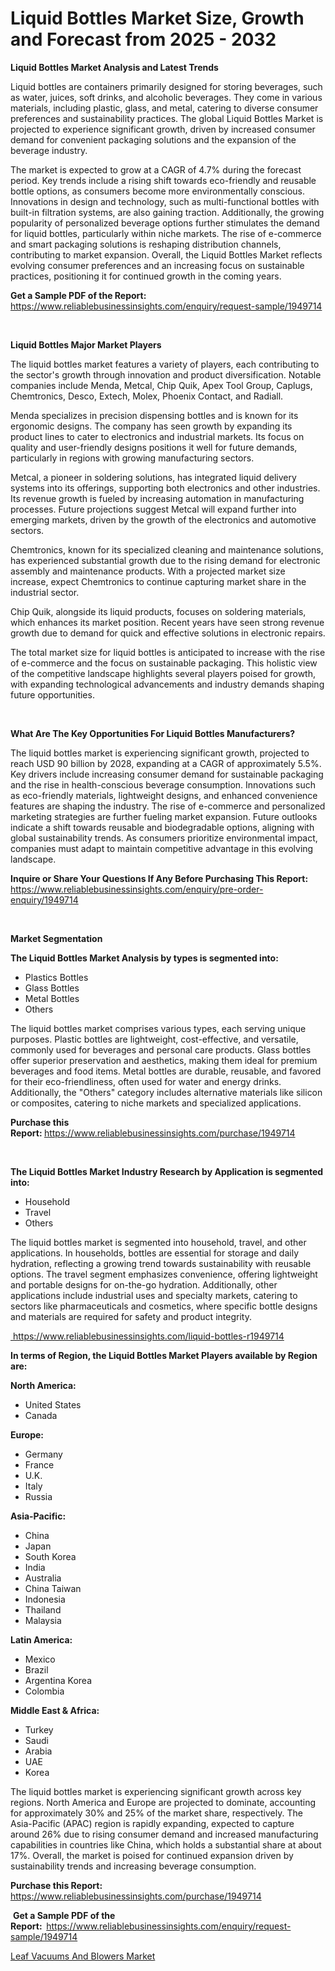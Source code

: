<p><h1>Liquid Bottles Market Size, Growth and Forecast from 2025 - 2032</h1></p><p><strong>Liquid Bottles Market Analysis and Latest Trends</strong></p>
<p><p>Liquid bottles are containers primarily designed for storing beverages, such as water, juices, soft drinks, and alcoholic beverages. They come in various materials, including plastic, glass, and metal, catering to diverse consumer preferences and sustainability practices. The global Liquid Bottles Market is projected to experience significant growth, driven by increased consumer demand for convenient packaging solutions and the expansion of the beverage industry. </p><p>The market is expected to grow at a CAGR of 4.7% during the forecast period. Key trends include a rising shift towards eco-friendly and reusable bottle options, as consumers become more environmentally conscious. Innovations in design and technology, such as multi-functional bottles with built-in filtration systems, are also gaining traction. Additionally, the growing popularity of personalized beverage options further stimulates the demand for liquid bottles, particularly within niche markets. The rise of e-commerce and smart packaging solutions is reshaping distribution channels, contributing to market expansion. Overall, the Liquid Bottles Market reflects evolving consumer preferences and an increasing focus on sustainable practices, positioning it for continued growth in the coming years.</p></p>
<p><strong>Get a Sample PDF of the Report:&nbsp;</strong> <a href="https://www.reliablebusinessinsights.com/enquiry/request-sample/1949714?utm_campaign=3439&utm_medium=2&utm_source=Github&utm_content=ia&utm_term=05042025&utm_id=liquid-bottles">https://www.reliablebusinessinsights.com/enquiry/request-sample/1949714</a></p>
<p>&nbsp;</p>
<p><strong>Liquid Bottles Major Market Players</strong></p>
<p><p>The liquid bottles market features a variety of players, each contributing to the sector's growth through innovation and product diversification. Notable companies include Menda, Metcal, Chip Quik, Apex Tool Group, Caplugs, Chemtronics, Desco, Extech, Molex, Phoenix Contact, and Radiall.</p><p>Menda specializes in precision dispensing bottles and is known for its ergonomic designs. The company has seen growth by expanding its product lines to cater to electronics and industrial markets. Its focus on quality and user-friendly designs positions it well for future demands, particularly in regions with growing manufacturing sectors.</p><p>Metcal, a pioneer in soldering solutions, has integrated liquid delivery systems into its offerings, supporting both electronics and other industries. Its revenue growth is fueled by increasing automation in manufacturing processes. Future projections suggest Metcal will expand further into emerging markets, driven by the growth of the electronics and automotive sectors.</p><p>Chemtronics, known for its specialized cleaning and maintenance solutions, has experienced substantial growth due to the rising demand for electronic assembly and maintenance products. With a projected market size increase, expect Chemtronics to continue capturing market share in the industrial sector.</p><p>Chip Quik, alongside its liquid products, focuses on soldering materials, which enhances its market position. Recent years have seen strong revenue growth due to demand for quick and effective solutions in electronic repairs.</p><p>The total market size for liquid bottles is anticipated to increase with the rise of e-commerce and the focus on sustainable packaging. This holistic view of the competitive landscape highlights several players poised for growth, with expanding technological advancements and industry demands shaping future opportunities.</p></p>
<p>&nbsp;</p>
<p><strong>What Are The Key Opportunities For Liquid Bottles Manufacturers?</strong></p>
<p><p>The liquid bottles market is experiencing significant growth, projected to reach USD 90 billion by 2028, expanding at a CAGR of approximately 5.5%. Key drivers include increasing consumer demand for sustainable packaging and the rise in health-conscious beverage consumption. Innovations such as eco-friendly materials, lightweight designs, and enhanced convenience features are shaping the industry. The rise of e-commerce and personalized marketing strategies are further fueling market expansion. Future outlooks indicate a shift towards reusable and biodegradable options, aligning with global sustainability trends. As consumers prioritize environmental impact, companies must adapt to maintain competitive advantage in this evolving landscape.</p></p>
<p><strong>Inquire or Share Your Questions If Any Before Purchasing This Report:</strong> <a href="https://www.reliablebusinessinsights.com/enquiry/pre-order-enquiry/1949714?utm_campaign=3439&utm_medium=2&utm_source=Github&utm_content=ia&utm_term=05042025&utm_id=liquid-bottles">https://www.reliablebusinessinsights.com/enquiry/pre-order-enquiry/1949714</a></p>
<p>&nbsp;</p>
<p><strong>Market Segmentation</strong></p>
<p><strong>The Liquid Bottles Market Analysis by types is segmented into:</strong></p>
<p><ul><li>Plastics Bottles</li><li>Glass Bottles</li><li>Metal Bottles</li><li>Others</li></ul></p>
<p><p>The liquid bottles market comprises various types, each serving unique purposes. Plastic bottles are lightweight, cost-effective, and versatile, commonly used for beverages and personal care products. Glass bottles offer superior preservation and aesthetics, making them ideal for premium beverages and food items. Metal bottles are durable, reusable, and favored for their eco-friendliness, often used for water and energy drinks. Additionally, the "Others" category includes alternative materials like silicon or composites, catering to niche markets and specialized applications.</p></p>
<p><strong>Purchase this Report:&nbsp;</strong><a href="https://www.reliablebusinessinsights.com/purchase/1949714?utm_campaign=3439&utm_medium=2&utm_source=Github&utm_content=ia&utm_term=05042025&utm_id=liquid-bottles">https://www.reliablebusinessinsights.com/purchase/1949714</a></p>
<p>&nbsp;</p>
<p><strong>The Liquid Bottles Market Industry Research by Application is segmented into:</strong></p>
<p><ul><li>Household</li><li>Travel</li><li>Others</li></ul></p>
<p><p>The liquid bottles market is segmented into household, travel, and other applications. In households, bottles are essential for storage and daily hydration, reflecting a growing trend towards sustainability with reusable options. The travel segment emphasizes convenience, offering lightweight and portable designs for on-the-go hydration. Additionally, other applications include industrial uses and specialty markets, catering to sectors like pharmaceuticals and cosmetics, where specific bottle designs and materials are required for safety and product integrity.</p></p>
<p><a href="https://www.reliablebusinessinsights.com/liquid-bottles-r1949714?utm_campaign=3439&utm_medium=2&utm_source=Github&utm_content=ia&utm_term=05042025&utm_id=liquid-bottles">&nbsp;https://www.reliablebusinessinsights.com/liquid-bottles-r1949714</a></p>
<p><strong>In terms of Region, the Liquid Bottles Market Players available by Region are:</strong></p>
<p>
    <p> <strong> North America: </strong>
        <ul>
            <li>United States</li>
            <li>Canada</li>
        </ul>
        </p> 
    <p> <strong> Europe: </strong>
        <ul>
            <li>Germany</li>
            <li>France</li>
            <li>U.K.</li>
            <li>Italy</li>
            <li>Russia</li>
        </ul>
        </p> 
    <p> <strong> Asia-Pacific: </strong>
        <ul>
            <li>China</li>
            <li>Japan</li>
            <li>South Korea</li>
            <li>India</li>
            <li>Australia</li>
            <li>China Taiwan</li>
            <li>Indonesia</li>
            <li>Thailand</li>
            <li>Malaysia</li>
        </ul>
        </p> 
    <p> <strong> Latin America: </strong>
        <ul>
            <li>Mexico</li>
            <li>Brazil</li>
            <li>Argentina Korea</li>
            <li>Colombia</li>
        </ul>
        </p> 
    <p> <strong> Middle East & Africa: </strong>
        <ul>
            <li>Turkey</li>
            <li>Saudi</li>
            <li>Arabia</li>
            <li>UAE</li>
            <li>Korea</li>
        </ul>
    </p>
    </p>
<p><p>The liquid bottles market is experiencing significant growth across key regions. North America and Europe are projected to dominate, accounting for approximately 30% and 25% of the market share, respectively. The Asia-Pacific (APAC) region is rapidly expanding, expected to capture around 26% due to rising consumer demand and increased manufacturing capabilities in countries like China, which holds a substantial share at about 17%. Overall, the market is poised for continued expansion driven by sustainability trends and increasing beverage consumption.</p></p>
<p><strong>Purchase this Report: </strong><a href="https://www.reliablebusinessinsights.com/purchase/1949714?utm_campaign=3439&utm_medium=2&utm_source=Github&utm_content=ia&utm_term=05042025&utm_id=liquid-bottles">https://www.reliablebusinessinsights.com/purchase/1949714</a></p>
<p>&nbsp;<strong>Get a Sample PDF of the Report:&nbsp;&nbsp;</strong><a href="https://www.reliablebusinessinsights.com/enquiry/request-sample/1949714?utm_campaign=3439&utm_medium=2&utm_source=Github&utm_content=ia&utm_term=05042025&utm_id=liquid-bottles">https://www.reliablebusinessinsights.com/enquiry/request-sample/1949714</a></p>
<p><strong></strong></p>
<p><p><a href="https://github.com/cachuhashieb/Market-Research-Report-List-1/blob/main/leaf-vacuums-and-blowers-market.md?utm_campaign=3439&utm_medium=2&utm_source=Github&utm_content=ia&utm_term=05042025&utm_id=liquid-bottles">Leaf Vacuums And Blowers Market</a></p></p>
